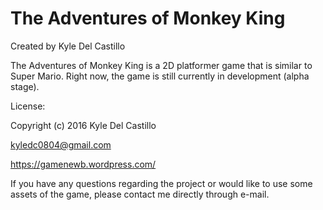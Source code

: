 The Adventures of Monkey King
=====================================================================
Created by Kyle Del Castillo

The Adventures of Monkey King is a 2D platformer game that is similar to Super Mario. Right now, the game is still currently in development (alpha stage).

License:

Copyright (c) 2016 Kyle Del Castillo 
 
<kyledc0804@gmail.com>
 
https://gamenewb.wordpress.com/

If you have any questions regarding the project or would like to use some assets of the game, please contact me directly through e-mail.
